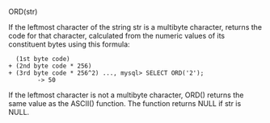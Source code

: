 ORD(str)

If the leftmost character of the string str is a multibyte character, returns the code for that character, calculated from the numeric values of its constituent bytes using this formula:
```
  (1st byte code)
+ (2nd byte code * 256)
+ (3rd byte code * 256^2) ..., mysql> SELECT ORD('2');
        -> 50
```
If the leftmost character is not a multibyte character, ORD() returns the same value as the ASCII() function. The function returns NULL if str is NULL.
